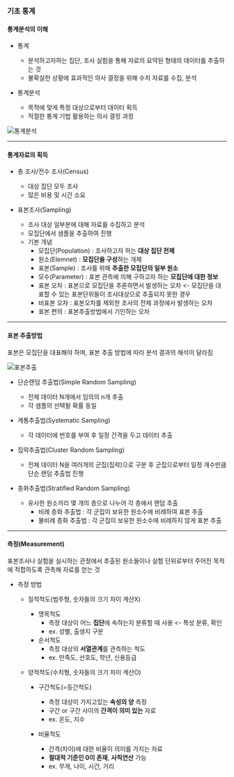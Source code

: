 ### 기초 통계
#### 통계분석의 이해
- 통계
  - 분석하고자하는 집단, 조사 실험을 통해 자료의 요약된 형태의 데이터를 추출하는 것
  - 불확실한 상황에 효과적인 의사 결정을 위해 수치 자료를 수집, 분석

- 통계분석
  - 목적에 맞게 특정 대상으로부터 데이터 획득
  - 적절한 통계 기법 활용하는 의사 결정 과정


![통계분석](https://github.com/silverywaves/IT_ACADEMY/assets/155939946/9c636745-260b-4e1f-8f9b-d3c2c54189e0)


  ---

  #### 통계자료의 획득
  - 총 조사/전수 조사(Census)
    - 대상 집단 모두 조사
    - 많은 비용 및 시간 소요
   
  - 표본조사(Sampling)
    - 조사 대상 일부분에 대해 자료를 수집하고 분석
    - 모집단에서 샘플을 추출하여 진행
    - 기본 개념
      - 모집단(Population) : 조사하고자 하는 **대상 집단 전체**
      - 원소(Elemnet)      : **모집단을 구성**하는 개체
      - 표본(Sample)       : 조사를 위해 **추출한 모집단의 일부 원소**
      - 모수(Parameter)    : 표본 관측에 의해 구하고자 하는 **모집단에 대한 정보**
      - 표본 오차 : 표본으로 모집단을 추론하면서 발생하는 오차 <- 모집단을 대표할 수 있는 표본단위들이 조사대상으로 추출되지 못한 경우
      - 비표본 오차 : 표본오차를 제외한 조사의 전체 과정에서 발생하는 오차
      - 표본 편의 : 표본추출방법에서 기인하는 오차


---

#### 표본 추출방법
표본은 모집단을 대표해야 하며, 표본 추출 방법에 따라 분석 결과의 해석이 달라짐


![표본추출](https://github.com/silverywaves/IT_ACADEMY/assets/155939946/ba6e2d2f-3fe5-43e3-896a-02769127aee5)



- 단순랜덤 추출법(Simple Random Sampling)
  - 전체 데이터 N개에서 임의의 n개 추출
  - 각 샘플의 선택될 확률 동일

- 계통추출법(Systematic Sampling)
  - 각 데이터에 번호를 부여 후 일정 간격을 두고 데이터 추출
 
- 집락추출법(Cluster Random Sampling)
  - 전체 데이터 N을 여러개의 군집(집락)으로 구분 후 군집으로부터 일정 개수만큼 단순 랜덤 추출법 진행

- 층화추출법(Stratified Random Sampling)
  - 유사한 원소끼리 몇 개의 층으로 나누어 각 층에서 랜덤 추출
    - 비례 층화 추출법 : 각 군집이 보유한 원소수에 비례하여 표본 추출
    - 불비례 층화 추출법 : 각 군집이 보유한 원소수에 비례하지 않게 표본 추출


---

#### 측정(Measurement)
표본조사나 실험을 실시하는 관정에서 추출된 원소들이나 실험 단위로부터 주어진 목적에 적합하도록 관측해 자료를 얻는 것

- 측정 방법
  - 질적척도(범주형, 숫자들의 크기 차이 계산X)
    - 명목척도
      - 측정 대상이 어느 **집단**에 속하는지 분류할 때 사용 <- 특성 분류, 확인
      - ex. 성별, 출생지 구분
    - 순서척도
      - 측정 대상의 **서열관계**를 관측하는 척도
      - ex. 만족도, 선호도, 학년, 신용등급
 
  - 양적척도(수치형, 숫자들의 크기 차이 계산O)
    - 구간척도(=등간척도)
      - 측정 대상이 가지고있는 **속성의 양** 측정
      - 구간 or 구간 사이의 **간격이 의미 있는** 자료
      - ex. 온도, 지수
     
    - 비율척도
      - 간격(차이)에 대한 비율이 의미를 가지는 자료
      - **절대적 기준인 0이 존재**, **사칙연산** 가능
      - ex. 무게, 나이, 시간, 거리











